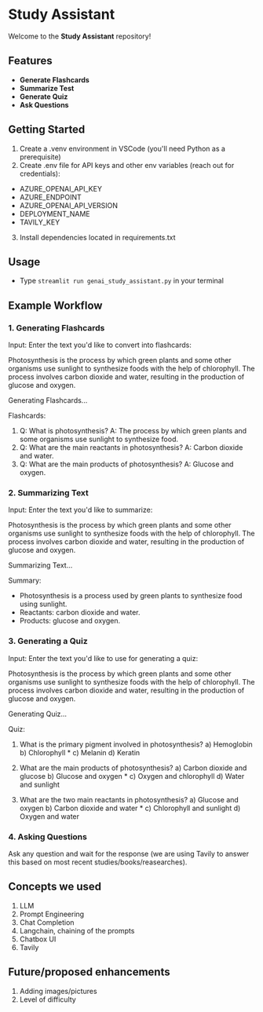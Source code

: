 # Study Assistant

Welcome to the **Study Assistant** repository!


## Features

- **Generate Flashcards**
- **Summarize Test**
- **Generate Quiz**
- **Ask Questions**

## Getting Started

1. Create a .venv environment in VSCode (you'll need Python as a prerequisite)
2. Create .env file for API keys and other env variables (reach out for credentials):

+ AZURE_OPENAI_API_KEY
+ AZURE_ENDPOINT
+ AZURE_OPENAI_API_VERSION
+ DEPLOYMENT_NAME
+ TAVILY_KEY

3. Install dependencies located in requirements.txt

## Usage

- Type `streamlit run genai_study_assistant.py` in your terminal


## Example Workflow

### 1. Generating Flashcards

Input:
Enter the text you'd like to convert into flashcards:

Photosynthesis is the process by which green plants and some other organisms use sunlight to synthesize foods with the help of chlorophyll. The process involves carbon dioxide and water, resulting in the production of glucose and oxygen.

Generating Flashcards...

Flashcards:
1. Q: What is photosynthesis?
   A: The process by which green plants and some organisms use sunlight to synthesize food.
2. Q: What are the main reactants in photosynthesis?
   A: Carbon dioxide and water.
3. Q: What are the main products of photosynthesis?
   A: Glucose and oxygen.


### 2. Summarizing Text

Input:
Enter the text you'd like to summarize:

Photosynthesis is the process by which green plants and some other organisms use sunlight to synthesize foods with the help of chlorophyll. The process involves carbon dioxide and water, resulting in the production of glucose and oxygen.

Summarizing Text...

Summary:
- Photosynthesis is a process used by green plants to synthesize food using sunlight.
- Reactants: carbon dioxide and water.
- Products: glucose and oxygen.


### 3. Generating a Quiz

Input:
Enter the text you'd like to use for generating a quiz:

Photosynthesis is the process by which green plants and some other organisms use sunlight to synthesize foods with the help of chlorophyll. The process involves carbon dioxide and water, resulting in the production of glucose and oxygen.

Generating Quiz...

Quiz:
1. What is the primary pigment involved in photosynthesis?
   a) Hemoglobin
   b) Chlorophyll *
   c) Melanin
   d) Keratin

2. What are the main products of photosynthesis?
   a) Carbon dioxide and glucose
   b) Glucose and oxygen *
   c) Oxygen and chlorophyll
   d) Water and sunlight

3. What are the two main reactants in photosynthesis?
   a) Glucose and oxygen
   b) Carbon dioxide and water *
   c) Chlorophyll and sunlight
   d) Oxygen and water


### 4. Asking Questions

Ask any question and wait for the response (we are using Tavily to answer this based on most recent studies/books/reasearches).


## Concepts we used

1. LLM
2. Prompt Engineering
3. Chat Completion
4. Langchain, chaining of the prompts
5. Chatbox UI
6. Tavily


## Future/proposed enhancements

1. Adding images/pictures
2. Level of difficulty
